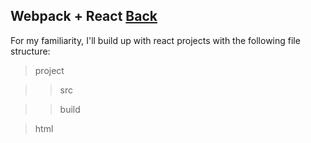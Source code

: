 ## Webpack + React [Back](./../webpack.md)

For my familiarity, I'll build up with react projects with the following file structure:

> project

>> src

>> build

> html

